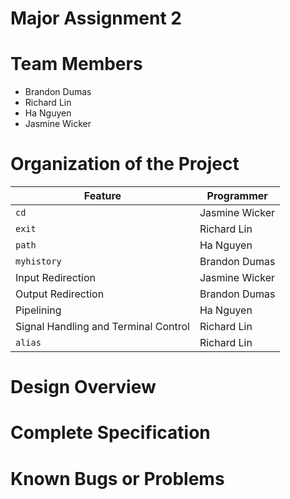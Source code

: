 # Major Assignment 2

# Team Members
- Brandon Dumas
- Richard Lin
- Ha Nguyen
- Jasmine Wicker

# Organization of the Project
| Feature | Programmer |
| --- | --- |
| ```cd``` | Jasmine Wicker |
| ```exit``` | Richard Lin |
| ```path``` | Ha Nguyen |
| ```myhistory``` | Brandon Dumas |
| Input Redirection | Jasmine Wicker |
| Output Redirection | Brandon Dumas |
| Pipelining | Ha Nguyen |
| Signal Handling and Terminal Control | Richard Lin |
| ```alias``` | Richard Lin |

# Design Overview

# Complete Specification

# Known Bugs or Problems
